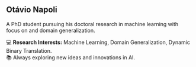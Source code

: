 ## Otávio Napoli  

A PhD student pursuing his doctoral research in machine learning with focus on and domain generalization.

💻 **Research Interests:** Machine Learning, Domain Generalization, Dynamic Binary Translation.  
📚 Always exploring new ideas and innovations in AI.
